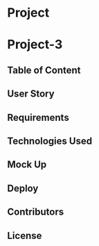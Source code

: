 # Project

# Project-3

## Table of Content

## User Story

## Requirements

## Technologies Used

## Mock Up

## Deploy

## Contributors

## License
